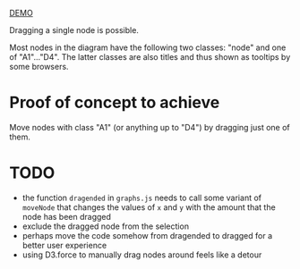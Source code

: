 [DEMO](https://d-bl.github.io/GroundForge/move-nodes)

Dragging a single node is possible.

Most nodes in the diagram have the following two classes: "node" and one of "A1"..."D4".
The latter classes are also titles and thus shown as tooltips by some browsers.

# Proof of concept to achieve
Move nodes with class "A1" (or anything up to "D4") by dragging just one of them.

# TODO
* the function `dragended` in `graphs.js` needs to call some variant of `moveNode` that changes the values of `x` and `y` with the amount that the node has been dragged
* exclude the dragged node from the selection
* perhaps move the code somehow from dragended to dragged for a better user experience
* using D3.force to manually drag nodes around feels like a detour